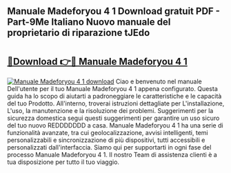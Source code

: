## Manuale Madeforyou 4 1 Download gratuit PDF - Part-9Me Italiano Nuovo manuale del proprietario di riparazione tJEdo

# <h2><a href="http://dfb1izv.blite.top/?on=Manuale+Madeforyou+4+1">🔗Download 👉🔴 Manuale Madeforyou 4 1</a></h2>

[![Manuale Madeforyou 4 1 download](https://i.imgur.com/lujVjoI.png)](http://dfb1izv.blite.top/?on=Manuale+Madeforyou+4+1)
Ciao e benvenuto nel manuale Dell'utente per il tuo Manuale Madeforyou 4 1 appena configurato. Questa guida ha lo scopo di aiutarti a padroneggiare le caratteristiche e le capacità del tuo Prodotto. All'interno, troverai istruzioni dettagliate per L'installazione, L'uso, la manutenzione e la risoluzione dei problemi. Suggerimenti per la sicurezza domestica segui questi suggerimenti per garantire un uso sicuro del tuo nuovo REDDDDDDD a casa. Manuale Madeforyou 4 1 ha una serie di funzionalità avanzate, tra cui geolocalizzazione, avvisi intelligenti, temi personalizzabili e sincronizzazione di più dispositivi, tutti accessibili e personalizzati dall'interfaccia. Siamo qui per supportarti in ogni fase del processo Manuale Madeforyou 4 1. Il nostro Team di assistenza clienti è a tua disposizione per tutto il tuo viaggio.
